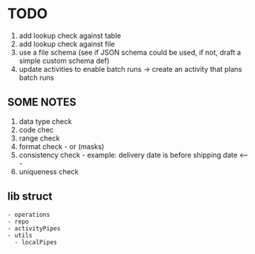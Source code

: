 # TODO

1. add lookup check against table
2. add lookup check against file
3. use a file schema (see if JSON schema could be used, if not, draft a simple custom schema def)
4. update activities to enable batch runs -> create an activity that plans batch runs

## SOME NOTES

1. data type check
2. code chec
3. range check
4. format check - or (masks)
5. consistency check - example: delivery date is before shipping date <---
6. uniqueness check

## lib struct

```
- operations
- repo
- activityPipes
- utils
  - localPipes
```
